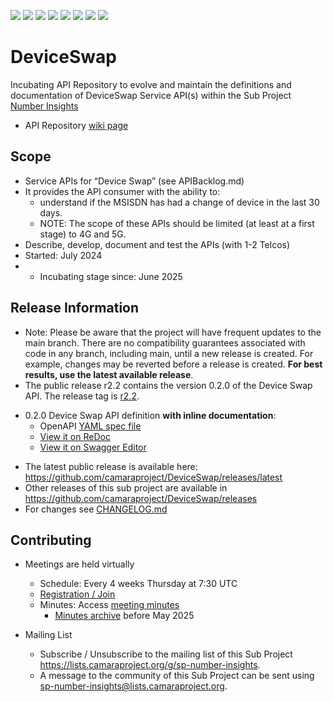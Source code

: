 <a href="https://github.com/camaraproject/DeviceSwap/commits/" title="Last Commit"><img src="https://img.shields.io/github/last-commit/camaraproject/DeviceSwap?style=plastic"></a>
<a href="https://github.com/camaraproject/DeviceSwap/issues" title="Open Issues"><img src="https://img.shields.io/github/issues/camaraproject/DeviceSwap?style=plastic"></a>
<a href="https://github.com/camaraproject/DeviceSwap/pulls" title="Open Pull Requests"><img src="https://img.shields.io/github/issues-pr/camaraproject/DeviceSwap?style=plastic"></a>
<a href="https://github.com/camaraproject/DeviceSwap/graphs/contributors" title="Contributors"><img src="https://img.shields.io/github/contributors/camaraproject/DeviceSwap?style=plastic"></a>
<a href="https://github.com/camaraproject/DeviceSwap" title="Repo Size"><img src="https://img.shields.io/github/repo-size/camaraproject/DeviceSwap?style=plastic"></a>
<a href="https://github.com/camaraproject/DeviceSwap/blob/main/LICENSE" title="License"><img src="https://img.shields.io/badge/License-Apache%202.0-green.svg?style=plastic"></a>
<a href="https://github.com/camaraproject/DeviceSwap/releases/latest" title="Latest Release"><img src="https://img.shields.io/github/release/camaraproject/DeviceSwap?style=plastic"></a>
<a href="https://github.com/camaraproject/Governance/blob/main/ProjectStructureAndRoles.md" title="Incubating API Repository"><img src="https://img.shields.io/badge/Incubating%20API%20Repository-green?style=plastic"></a>

# DeviceSwap

Incubating API Repository to evolve and maintain the definitions and documentation of DeviceSwap Service API(s) within the Sub Project [Number Insights](https://lf-camaraproject.atlassian.net/wiki/x/BYEpBQ)

* API Repository [wiki page](https://lf-camaraproject.atlassian.net/wiki/x/ijLe)

## Scope
* Service APIs for “Device Swap” (see APIBacklog.md)  
* It provides the API consumer with the ability to:  
  * understand if the MSISDN has had a change of device in the last 30 days.
  * NOTE: The scope of these APIs should be limited (at least at a first stage) to 4G and 5G.  
* Describe, develop, document and test the APIs (with 1-2 Telcos)  
* Started: July  2024
* * Incubating stage since: June 2025

## Release Information
* Note: Please be aware that the project will have frequent updates to the main branch. There are no compatibility guarantees associated with code in any branch, including main, until a new release is created. For example, changes may be reverted before a release is created. **For best results, use the latest available release**.
* The public release r2.2 contains the version 0.2.0 of the Device Swap API. The release tag is [r2.2](https://github.com/camaraproject/DeviceSwap/tree/r2.2).
- 0.2.0 Device Swap API definition **with inline documentation**:
  - OpenAPI [YAML spec file](https://github.com/camaraproject/DeviceSwap/blob/r2.2/code/API_definitions/device-swap.yaml)
  - [View it on ReDoc](https://redocly.github.io/redoc/?url=https://raw.githubusercontent.com/camaraproject/DeviceSwap/r2.2/code/API_definitions/device-swap.yaml&nocors)
  - [View it on Swagger Editor](https://camaraproject.github.io/swagger-ui/?url=https://raw.githubusercontent.com/camaraproject/DeviceSwap/r2.2/code/API_definitions/device-swap.yaml)
* The latest public release is available here: https://github.com/camaraproject/DeviceSwap/releases/latest
* Other releases of this sub project are available in https://github.com/camaraproject/DeviceSwap/releases
* For changes see [CHANGELOG.md](https://github.com/camaraproject/DeviceSwap/blob/main/CHANGELOG.md)

## Contributing
* Meetings are held virtually
    * Schedule: Every 4 weeks Thursday at 7:30 UTC
    * [Registration / Join](https://zoom-lfx.platform.linuxfoundation.org/meeting/94893248838?password=05b2197d-309e-41ef-aadf-639f71ef7f38)
    * Minutes: Access [meeting minutes](https://lf-camaraproject.atlassian.net/wiki/x/hDze)
      *  [Minutes archive](https://lf-camaraproject.atlassian.net/wiki/x/5VPe) before May 2025

* Mailing List
    * Subscribe / Unsubscribe to the mailing list of this Sub Project <https://lists.camaraproject.org/g/sp-number-insights>.
    * A message to the community of this Sub Project can be sent using <sp-number-insights@lists.camaraproject.org>.


